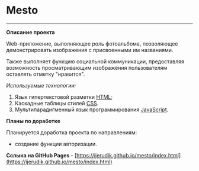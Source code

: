 # Mesto
---

**Описание проекта**

Web-приложение, выполняющее роль фотоальбома, позволяющее демонстрировать изображения с присвоенными им названиями.

Также выполняет функцию социальной коммуникации, предоставляя возможность просматривающим изображения пользователям оставлять отметку "нравится".

_Используемые технологии:_

 1. Язык гипертекстовой разметки [HTML](https://ru.wikipedia.org/wiki/HTML);
 2. Каскадные таблицы стилей [CSS](https://ru.wikipedia.org/wiki/CSS).
 3. Мультипарадигменный язык программирования [JavaScript](https://ru.wikipedia.org/wiki/JavaScript).

**Планы по доработке**

Планируется доработка проекта по направлениям:

* создание функции авторизации.

**Сслыка на GitHub Pages -**
[https://ijerudik.github.io/mesto/index.html](https://ijerudik.github.io/mesto/index.html)